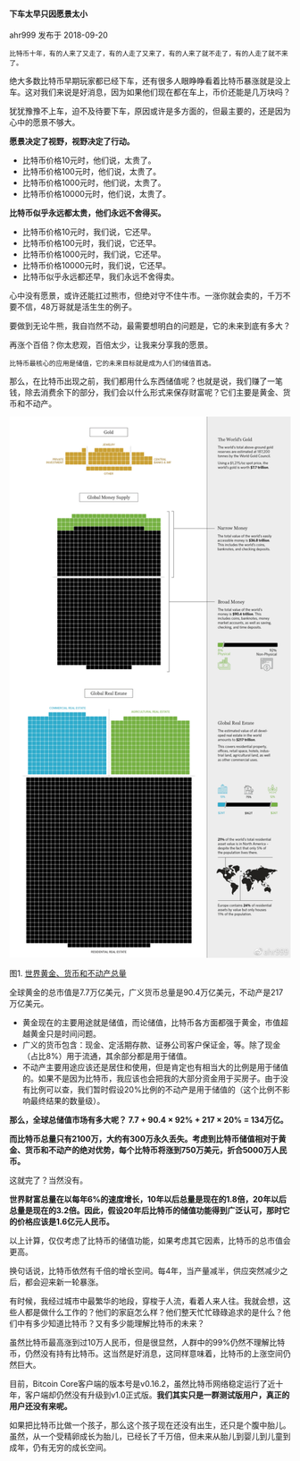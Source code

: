 #### 下车太早只因愿景太小 ####
ahr999  发布于 2018-09-20 

    比特币十年，有的人来了又走了，有的人走了又来了，有的人来了就不走了，有的人走了就不来了。
​​​绝大多数比特币早期玩家都已经下车，还有很多人眼睁睁看着比特币暴涨就是没上车。这对我们来说是好消息，因为如果他们现在都在车上，币价还能是几万块吗？

犹犹豫豫不上车，迫不及待要下车，原因或许是多方面的，但最主要的，还是因为心中的愿景不够大。

**愿景决定了视野，视野决定了行动。**

- 比特币价格10元时，他们说，太贵了。
- 比特币价格100元时，他们说，太贵了。
- 比特币价格1000元时，他们说，太贵了。
- 比特币价格10000元时，他们说，太贵了。

**比特币似乎永远都太贵，他们永远不舍得买。**

- 比特币价格10元时，我们说，它还早。
- 比特币价格100元时，我们说，它还早。
- 比特币价格1000元时，我们说，它还早。
- 比特币价格10000元时，我们说，它还早。
- 比特币似乎永远都还早，我们永远不舍得卖。

心中没有愿景，或许还能扛过熊市，但绝对守不住牛市。一涨你就会卖的，千万不要不信，48万哥就是活生生的例子。

要做到无论牛熊，我自岿然不动，最需要想明白的问题是，它的未来到底有多大？

再涨个百倍？你太悲观，百倍太少，让我来分享我的愿景。

    比特币最核心的应用是储值，它的未来目标就是成为人们的储值首选。

那么，在比特币出现之前，我们都用什么东西储值呢？也就是说，我们赚了一笔钱，除去消费余下的部分，我们会以什么形式来保存财富呢？它们主要是黄金、货币和不动产。

![](https://github.com/happy2bit/hellobitcoin/blob/master/image/gold.jpg)

图1. [世界黄金、货币和不动产总量](http://money.visualcapitalist.com)

全球黄金的总市值是7.7万亿美元，广义货币总量是90.4万亿美元，不动产是217万亿美元。

- 黄金现在的主要用途就是储值，而论储值，比特币各方面都强于黄金，市值超越黄金只是时间问题。
- 广义的货币包含：现金、定活期存款、证券公司客户保证金，等。除了现金（占比8%）用于流通，其余部分都是用于储值。
- 不动产主要用途应该还是居住和使用，但是肯定也有相当大的比例是用于储值的。如果不是因为比特币，我应该也会把我的大部分资金用于买房子。由于没有比例可以查，我们暂时假设20%比例的不动产是用于储值的（这个比例不影响最终结果的数量级）。

**那么，全球总储值市场有多大呢？ 7.7 + 90.4 × 92% + 217 × 20% = 134万亿。**

**而比特币总量只有2100万，大约有300万永久丢失。考虑到比特币储值相对于黄金、货币和不动产的绝对优势，每个比特币将涨到750万美元，折合5000万人民币。**

这就完了？当然没有。

**世界财富总量在以每年6%的速度增长，10年以后总量是现在的1.8倍，20年以后总量是现在的3.2倍。因此，假设20年后比特币的储值功能得到广泛认可，那时它的价格应该是1.6亿元人民币。**

以上计算，仅仅考虑了比特币的储值功能，如果考虑其它因素，比特币的总市值会更高。

换句话说，比特币依然有千倍的增长空间。每4年，当产量减半，供应突然减少之后，都会迎来新一轮暴涨。

有时候，我经过城市中最繁华的地段，穿梭于人流，看着人来人往。我就会想，这些人都是做什么工作的？他们的家庭怎么样？他们整天忙忙碌碌追求的是什么？他们中有多少知道比特币？又有多少能理解比特币的未来？

虽然比特币最高涨到过10万人民币，但是很显然，人群中的99%仍然不理解比特币，仍然没有持有比特币。这当然是好消息，这同样意味着，比特币的上涨空间仍然巨大。

目前，Bitcoin Core客户端的版本号是v0.16.2，虽然比特币网络稳定运行了近十年，客户端却仍然没有升级到v1.0正式版。**我们其实只是一群测试版用户，真正的用户还没有来呢。**

如果把比特币比做一个孩子，那么这个孩子现在还没有出生，还只是个腹中胎儿。虽然，从一个受精卵成长为胎儿，已经长了千万倍，但未来从胎儿到婴儿到儿童到成年，仍有无穷的成长空间。​​​
